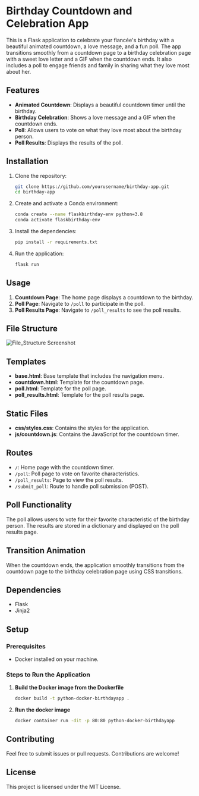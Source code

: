 # Birthday Countdown and Celebration App

This is a Flask application to celebrate your fiancée's birthday with a beautiful animated countdown, a love message, and a fun poll. The app transitions smoothly from a countdown page to a birthday celebration page with a sweet love letter and a GIF when the countdown ends. It also includes a poll to engage friends and family in sharing what they love most about her.

## Features

- **Animated Countdown**: Displays a beautiful countdown timer until the birthday.
- **Birthday Celebration**: Shows a love message and a GIF when the countdown ends.
- **Poll**: Allows users to vote on what they love most about the birthday person.
- **Poll Results**: Displays the results of the poll.

## Installation

1. Clone the repository:
    ```bash
    git clone https://github.com/yourusername/birthday-app.git
    cd birthday-app
    ```

2. Create and activate a Conda environment:
    ```bash
    conda create --name flaskbirthday-env python=3.8
    conda activate flaskbirthday-env
    ```

3. Install the dependencies:
    ```bash
    pip install -r requirements.txt
    ```

4. Run the application:
    ```bash
    flask run
    ```

## Usage

1. **Countdown Page**: The home page displays a countdown to the birthday.
2. **Poll Page**: Navigate to `/poll` to participate in the poll.
3. **Poll Results Page**: Navigate to `/poll_results` to see the poll results.

## File Structure


![File_Structure Screenshot](https://i.imgur.com/B9mSBXZ.png)

## Templates

- **base.html**: Base template that includes the navigation menu.
- **countdown.html**: Template for the countdown page.
- **poll.html**: Template for the poll page.
- **poll_results.html**: Template for the poll results page.

## Static Files

- **css/styles.css**: Contains the styles for the application.
- **js/countdown.js**: Contains the JavaScript for the countdown timer.

## Routes

- `/`: Home page with the countdown timer.
- `/poll`: Poll page to vote on favorite characteristics.
- `/poll_results`: Page to view the poll results.
- `/submit_poll`: Route to handle poll submission (POST).

## Poll Functionality

The poll allows users to vote for their favorite characteristic of the birthday person. The results are stored in a dictionary and displayed on the poll results page.

## Transition Animation

When the countdown ends, the application smoothly transitions from the countdown page to the birthday celebration page using CSS transitions.

## Dependencies

- Flask
- Jinja2

## Setup

### Prerequisites

- Docker installed on your machine.

### Steps to Run the Application

1. **Build the Docker image from the Dockerfile**

   ```sh
   docker build -t python-docker-birthdayapp .

2. **Run the docker image**
   ```sh
   docker container run -dit -p 80:80 python-docker-birthdayapp

## Contributing

Feel free to submit issues or pull requests. Contributions are welcome!

## License

This project is licensed under the MIT License.
